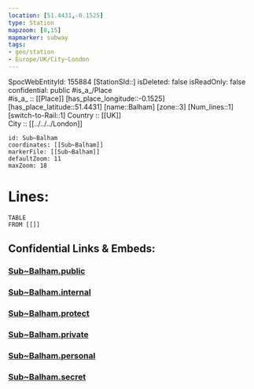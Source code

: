 ```yaml
---
location: [51.4431,-0.1525] 
type: Station 
mapzoom: [8,15] 
mapmarker: subway 
tags:
- geo/station
- Europe/UK/City~London
---
```

SpocWebEntityId: 155884
[StationSId::] 
isDeleted: false
isReadOnly: false
confidential: public
#is_a_/Place  
#is_a_ :: [[Place]] 
[has_place_longitude::-0.1525] 
[has_place_latitude::51.4431] 
[name::Balham] 
[zone::3] 
[Num_lines::1] 
[switch-to-Rail::1] 
Country :: [[UK]]  
City :: [[../../../London]]  


```leaflet
id: Sub~Balham
coordinates: [[Sub~Balham]] 
markerFile: [[Sub~Balham]] 
defaultZoom: 11 
maxZoom: 18
```


# Lines: 
```dataview
TABLE 
FROM [[]] 
```


## Confidential Links & Embeds: 

### [Sub~Balham.public](/_public/\Earth\Continent\Europe\Europe~North\UK\England\Regions~England\London,Greater\cities~GreaterLondon\Underground\StationSub~Balham.public.md) 

### [Sub~Balham.internal](/_internal/\Earth\Continent\Europe\Europe~North\UK\England\Regions~England\London,Greater\cities~GreaterLondon\Underground\StationSub~Balham.internal.md) 

### [Sub~Balham.protect](/_protect/\Earth\Continent\Europe\Europe~North\UK\England\Regions~England\London,Greater\cities~GreaterLondon\Underground\StationSub~Balham.protect.md) 

### [Sub~Balham.private](/_private/\Earth\Continent\Europe\Europe~North\UK\England\Regions~England\London,Greater\cities~GreaterLondon\Underground\StationSub~Balham.private.md) 

### [Sub~Balham.personal](/_personal/\Earth\Continent\Europe\Europe~North\UK\England\Regions~England\London,Greater\cities~GreaterLondon\Underground\StationSub~Balham.personal.md) 

### [Sub~Balham.secret](/_secret/\Earth\Continent\Europe\Europe~North\UK\England\Regions~England\London,Greater\cities~GreaterLondon\Underground\StationSub~Balham.secret.md)

